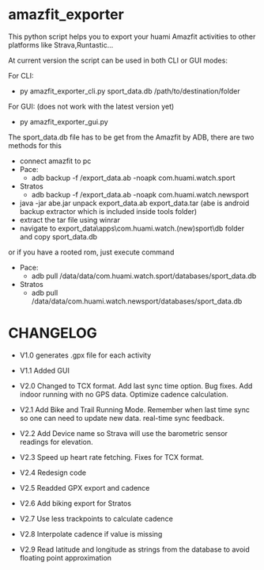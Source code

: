 # amazfit_exporter
This python script helps you to export your huami Amazfit activities to other platforms like Strava,Runtastic...

At current version the script can be used in both CLI or GUI modes:

For CLI:
- py amazfit_exporter_cli.py sport_data.db /path/to/destination/folder

For GUI: (does not work with the latest version yet)
- py amazfit_exporter_gui.py

The sport_data.db file has to be get from the Amazfit by ADB, there are two methods for this
- connect amazfit to pc
- Pace:
   - adb backup -f /export_data.ab -noapk com.huami.watch.sport
- Stratos
   - adb backup -f /export_data.ab -noapk com.huami.watch.newsport
- java -jar abe.jar unpack export_data.ab export_data.tar (abe is android backup extractor which is included inside tools folder)
- extract the tar file using winrar
- navigate to export_data\apps\com.huami.watch.(new)sport\db folder and copy sport_data.db

or if you have a rooted rom, just execute command

- Pace: 
   - adb pull /data/data/com.huami.watch.sport/databases/sport_data.db
- Stratos
   - adb pull /data/data/com.huami.watch.newsport/databases/sport_data.db

# CHANGELOG

- V1.0 generates .gpx file for each activity
 
- V1.1 Added GUI
 
- V2.0 Changed to TCX format.  Add last sync time option.  Bug fixes.  Add indoor running with no GPS data. Optimize cadence calculation.
 
- V2.1 Add Bike and Trail Running Mode. Remember when last time sync so one can need to update new data. real-time sync feedback.
 
- V2.2 Add Device name so Strava will use the barometric sensor readings for elevation.
 
- V2.3 Speed up heart rate fetching. Fixes for TCX format.
 
- V2.4 Redesign code
 
- V2.5 Readded GPX export and cadence

- V2.6 Add biking export for Stratos

- V2.7 Use less trackpoints to calculate cadence

- V2.8 Interpolate cadence if value is missing

- V2.9 Read latitude and longitude as strings from the database to avoid floating point approximation
